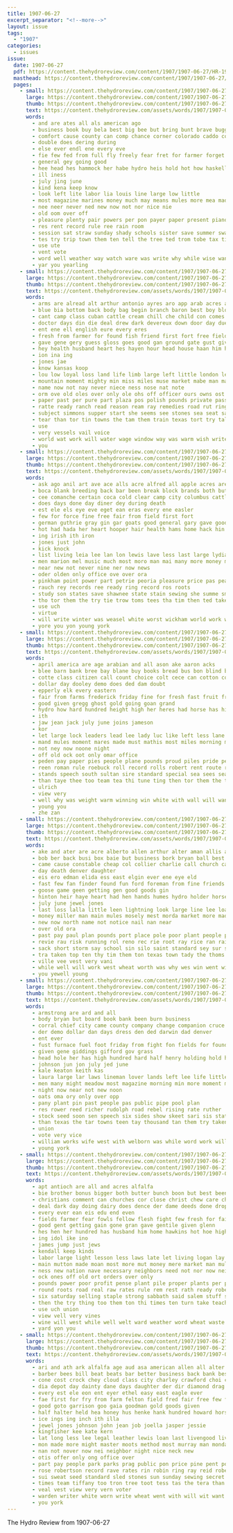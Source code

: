 ```yaml
---
title: 1907-06-27
excerpt_separator: "<!--more-->"
layout: issue
tags:
  - "1907"
categories:
  - issues
issue:
  date: 1907-06-27
  pdf: https://content.thehydroreview.com/content/1907/1907-06-27/HR-1907-06-27.pdf
  masthead: https://content.thehydroreview.com/content/1907/1907-06-27/masthead/HR-1907-06-27.jpg
  pages:
    - small: https://content.thehydroreview.com/content/1907/1907-06-27/small/HR-1907-06-27-01.jpg
      large: https://content.thehydroreview.com/content/1907/1907-06-27/large/HR-1907-06-27-01.jpg
      thumb: https://content.thehydroreview.com/content/1907/1907-06-27/thumbnails/HR-1907-06-27-01.jpg
      text: https://content.thehydroreview.com/assets/words/1907/1907-06-27/HR-1907-06-27-01.txt
      words:
        - and are ates all als american ago
        - business book buy bela best big bee but bring bunt brave buggy blow books been boys boss bree
        - comfort cause county can comp chance corner colorado caddo courts come cure constant choice candies
        - double does dering during
        - else ever endl ene every eve
        - fie few fed from full fly freely fear fret for farmer forget
        - general gey going good
        - hee head hes hammock her habe hydro heis hold hot how haskell harness him henke held hood
        - ill iness
        - july jing june
        - kind kena keep know
        - look left lite labor lia louis line large low little
        - most magazine marines money much may means mules more mea made mer myers mine
        - nee neer never ned new now not nor nice nie
        - old oom over off
        - pleasure plenty pair powers per pon payer paper present piano people porch palmore polite pene
        - res rent record rule ree rain room
        - session sat straw sunday shady schools sister save summer swallow such springs start said stuck strange suit school sale she surface score stock state see
        - tes try trip town them ten tell the tree ted trom tobe tax times
        - use ute
        - vent vote
        - word well weather way watch ware was write why while wise want with will
        - yar you yearling
    - small: https://content.thehydroreview.com/content/1907/1907-06-27/small/HR-1907-06-27-02.jpg
      large: https://content.thehydroreview.com/content/1907/1907-06-27/large/HR-1907-06-27-02.jpg
      thumb: https://content.thehydroreview.com/content/1907/1907-06-27/thumbnails/HR-1907-06-27-02.jpg
      text: https://content.thehydroreview.com/assets/words/1907/1907-06-27/HR-1907-06-27-02.txt
      words:
        - arms are alread alt arthur antonio ayres aro app arab acres allio alles and ane agent ave ator ast alamo all aid ano
        - blue bia bottom back body bag begin branch baron best boy blood been berg big bade baek but book bee bana better bos bor buy
        - cant camp class cuban cattle cream chill che child con comes cost corporal cease cure cape cables cold car can chas care case choice captain coe
        - doctor days din die deal drew dark devereux down door day due
        - ent ene ell english eure every eres
        - fresh from farmer for found fish friend first fort free field fine farm fancy full famous fruit
        - gave gene gery guess gloss goes good gan ground gate gust given gatien getting gin
        - hey health husband heart hes hayen hour head house haan him hot hawking how halt heit hal had hiram has her human
        - ion ina ing
        - jones jae
        - know kansas koop
        - lou low loyal loss land life limb large left little london lett
        - mountain moment mighty min miss miles muse market mabe man made may mille more mail mick mathes march morning meredith marengo most matter milk meal
        - name now not nay never niece ness nose nat note
        - orm ove old oles over only ole ohs off officer ours owns ost
        - paper past per pure part plaza pos polish pounds private pass pork pleasant pet
        - ratte ready ranch read reason ream ray remedies road rut ring rather ragen rout reading rania records reach
        - subject simmons supper start she seems see stones sea seat san shallow sour stade swift south son sim state speak sergeant small struck sale salt seem safe say send sutt soon stores seer sudan sleeper story saw shown sir surgeon station
        - tear than tor tin towns the tam them train texas tort try talk tones tad tee taken town toe tae tonic thousand tho tes too thet then
        - use
        - very vessels vail voice
        - world wat work will water wage window way was warm wish write weekly why wearing war with warsh woll well went
        - you
    - small: https://content.thehydroreview.com/content/1907/1907-06-27/small/HR-1907-06-27-03.jpg
      large: https://content.thehydroreview.com/content/1907/1907-06-27/large/HR-1907-06-27-03.jpg
      thumb: https://content.thehydroreview.com/content/1907/1907-06-27/thumbnails/HR-1907-06-27-03.jpg
      text: https://content.thehydroreview.com/assets/words/1907/1907-06-27/HR-1907-06-27-03.txt
      words:
        - ask ago anil art ave ace alls acre alfred all apple acres are and aro abe ana areas
        - boca blank breeding back bar been break block brands both but bec brought bush beste bottle bulk better began bear bene bee
        - cee comanche certain coca cold clear camp city columbus cattle crate carmen crus come can county close
        - does days done day diner dey during death
        - est ele els eye eve eget ean eras every ene easler
        - few for force fine free fair from field first fort
        - german guthrie gray gin gar goats good general gary gave goods
        - hot had hada her heart hooper hair health hams home hack hin has hydro hero harvey
        - ing irish ith iron
        - jones just john
        - kick knock
        - list living leia lee lan lon lewis lave less last large lydia lawrence
        - men marion mel music much most moro man mai many more money may mules minne
        - near new not never nine ner now news
        - oder olden only office ove over ora
        - pinkham point power part petrie peoria pleasure price pas peace plant pace pink pin
        - rauch rey records ree ready ring record ros roots
        - study son states save shawnee state stain sewing she summe smaller sand single spine seep short suen starch sick seven san such strike shon sell
        - tho tor them the try tie trow toms tees tha tim then ted taken trial tae tongue than
        - use uch
        - virtue
        - will write winter was weasel white worst wickham world work with wane worth warning wee wear wate willing williams words water wish western weal
        - yore you yon young york
    - small: https://content.thehydroreview.com/content/1907/1907-06-27/small/HR-1907-06-27-04.jpg
      large: https://content.thehydroreview.com/content/1907/1907-06-27/large/HR-1907-06-27-04.jpg
      thumb: https://content.thehydroreview.com/content/1907/1907-06-27/thumbnails/HR-1907-06-27-04.jpg
      text: https://content.thehydroreview.com/assets/words/1907/1907-06-27/HR-1907-06-27-04.txt
      words:
        - april america are age arabian and all ason ake aaron acks
        - blee barn bank bree bay blane buy books bread bus bon blind best bee breeding bros block book bryan bayard bia bone but blown blanc been black
        - cotte class citizen call count choice colt cece can cotton colts cry city cash champagne constant
        - dollar day dooley demo does ded dam doubt
        - epperly elk every eastern
        - fair from farms frederick friday fine for fresh fast fruit fred farm forth
        - good given gregg ghost gold going goan grand
        - hydro how hard hundred height high her heres had horse has hill harvest haye hands habit honorable henke him
        - ith
        - jaw jean jack july june joins jameson
        - kor
        - let large lock leaders lead lee lady luc like left less lane list
        - mand mules moment mares made must mathis most miles morning monday mak mound missouri maun mars man major
        - not ney now noone night
        - off old ock oot only omar office
        - peden pay paper pies people plane pounds proud piles pride per points
        - reen roman rule roebuck roll record rolls robert rent route rall
        - stands speech south sultan sire standard special sea sees season sick sunday see stand shipper sieg she salva stella sell storm six son speaks station stallion saturday
        - than taye thee too team tea thi tune ting then tor them the torn trees
        - ulrich
        - view very
        - well why was weight warm winning win white with wall will want week words wheat worth work wind won west
        - young you
        - zhe zan
    - small: https://content.thehydroreview.com/content/1907/1907-06-27/small/HR-1907-06-27-05.jpg
      large: https://content.thehydroreview.com/content/1907/1907-06-27/large/HR-1907-06-27-05.jpg
      thumb: https://content.thehydroreview.com/content/1907/1907-06-27/thumbnails/HR-1907-06-27-05.jpg
      text: https://content.thehydroreview.com/assets/words/1907/1907-06-27/HR-1907-06-27-05.txt
      words:
        - ake and ater are acre alberto allen arthur alter aman allis all appleman aud
        - bob ber back busi box baie but business bork bryan ball best better been brilliant baby bee bevel boy blaine brood baptist
        - came cause constable cheap col collier charlie call church cave cai case cor chambers corn can cute cash change cattle clear cage colony county colt
        - day death denver daughter
        - eis ero edman elida ess east elgin ever ene eye eld
        - fast few fan finder found fun ford foreman from fine friends friday free far first field fran fae for frid fruit
        - goose game geen getting gen good goods gin
        - hinton heir haye heart had hen hands humes hydro holder horse hor her hee has hens hastings house hail head health hing home hey henke hungate hone hard
        - july june jewel jones
        - last loss lalla little leen lightning look large line lee loan latch lawton less land like liberal
        - money miller man main mules mosely mest morda market more made most mon must milk men many miles mand mae mat mare
        - new now north name not notice nail nan near
        - over old ora
        - past pay paul plan pounds port place pole poor plant people peaches piano perfect per pire pede plate promise
        - revie rau risk running rol reno rec rie root ray rice ran rain ree ralls rock
        - sack short storm say school sin silo saint standard sey sur silves special swan string staple snapp soon sister sun see sup she solid sport smith south siders sell secret steers side sale sunday space sunda states saturday sed still size sesser sae show
        - tra taken top ten thy tim them ton texas town tady the thoms
        - ville vee vest very vani
        - while well will work west wheat worth was why wes win went wil weatherford weeks word wellman watch way week with weight wile
        - you yewell young
    - small: https://content.thehydroreview.com/content/1907/1907-06-27/small/HR-1907-06-27-06.jpg
      large: https://content.thehydroreview.com/content/1907/1907-06-27/large/HR-1907-06-27-06.jpg
      thumb: https://content.thehydroreview.com/content/1907/1907-06-27/thumbnails/HR-1907-06-27-06.jpg
      text: https://content.thehydroreview.com/assets/words/1907/1907-06-27/HR-1907-06-27-06.txt
      words:
        - armstrong are ard and all
        - body bryan but board book bank been burn business
        - corral chief city came county company change companion cruce corner cord con
        - der demo dollar dan days dress den ded darwin dad denver
        - ent ever
        - fust furnace fuel foot friday from fight fon fields for found
        - given gene giddings gifford gov grass
        - head hole her has high hundred hard half henry holding hold had
        - johnson jun jon july jed june
        - kale keaton keith kas
        - laura large lar laws lineman lover lands left lee life little law
        - men many might meadow most magazine morning min more moment million miles
        - night now near not new noon
        - oats oma ory only over opp
        - pany plant pin past people pas public pipe pool plan
        - res rower reed richer rudolph road rebel rising rate ruther
        - stock seed soon sen speech six sides show skeet sari sis state sister shawnee shows salary
        - than texas the tar towns teen tay thousand tan them try taken
        - union
        - vote very vice
        - william works wife west with welborn was while word work will wes
        - young york
    - small: https://content.thehydroreview.com/content/1907/1907-06-27/small/HR-1907-06-27-07.jpg
      large: https://content.thehydroreview.com/content/1907/1907-06-27/large/HR-1907-06-27-07.jpg
      thumb: https://content.thehydroreview.com/content/1907/1907-06-27/thumbnails/HR-1907-06-27-07.jpg
      text: https://content.thehydroreview.com/assets/words/1907/1907-06-27/HR-1907-06-27-07.txt
      words:
        - apt antioch are all and acres alfalfa
        - bie brother bonus bigger both butter bunch boon but best been babe bucks burke blood bible big beat back better boys business bachelor
        - christians comment can churches cor close christ chew care christian common clear corn change catching con cotton company clove civil chuck camp cost cold crimes come chief
        - deal dark day doing dairy does dence der dame deeds done drop dean doubt down duet daily dry duty devel demand
        - every ever ean eis edu end even
        - fields farmer fear fowls fellow flesh fight few fresh for faith funny fore farm fire first fix fuse from faithful folks
        - good gent getting gain gone gran gave gentile given glenn
        - hes hen her hundred has husband him home hawkins hot hoe high hem house harvest had how hand habit
        - ing idol ike ino
        - james jump just jews
        - kendall keep kinds
        - labor large light lesson less laws late let living logan lay lux lands larger letter live like liberty lamar land
        - main mutton made moan most more mut money mere market man mules mon moi matter much means mom meats men mean must may milk
        - ness new nation nave necessary neighbors need not nor now neighbor never news
        - ock ones off old ort orders over only
        - pounds power poor profit pense plant pile proper plants per picking process paul pardon proud purchase pany pass president planter pea plenty
        - round roots road real raw rates rule rem rest rath ready robertson rye
        - six saturday selling staple strong sabbath said salem stuff stich seed saw shallow stock smoke short spring sia say sunday season southern she sell sins seven state such sat see service syria second still seeds set save south smi sow
        - then the try thing too them ton thi times ten turn take teach thy taki tank temple texas tor tho test than thore thee tanks tain tha
        - use uch union
        - view vell very vines
        - wine will west while well welt ward weather word wheat waste with world wife won wool worlds was way washington work winter
        - yard yon you
    - small: https://content.thehydroreview.com/content/1907/1907-06-27/small/HR-1907-06-27-08.jpg
      large: https://content.thehydroreview.com/content/1907/1907-06-27/large/HR-1907-06-27-08.jpg
      thumb: https://content.thehydroreview.com/content/1907/1907-06-27/thumbnails/HR-1907-06-27-08.jpg
      text: https://content.thehydroreview.com/assets/words/1907/1907-06-27/HR-1907-06-27-08.txt
      words:
        - ari and ath ark alfalfa age aud asa american allen all alter aim anil ask auton acer able are
        - barber bees bill beat beats bar better business back bank best bills both bryan broadway belcher bong bel broom been but bradley
        - cone cost crock chey cloud class city charley crawford choi cand cedar can circle cotton cho county custer caddo corn cha cos colt cough
        - dia depot day dainty dane days daughter der dir diamond drag
        - every est ele eon ent eyer ethel easy east eagle ever
        - fae first for fry from farm felton field fred fair free few farmer
        - good goto garrison goo gaia goodman gold goods given
        - half halter held hea honey hus henke hank hundred howard horse hofman hot him home hill hydro hand had has haskell hay harness
        - ice ings ing inch ith illa
        - jewel jones johnson john jean job joella jasper jessie
        - kingfisher kee kate kern
        - lat long less lee legal leather lewis loan last livengood liv late land loa lease linch like little
        - mon made more might master moots method most murray man monday men money mow mond many means mcafee
        - nan not nover now nei neighbor night nice neck new
        - otis offer only ong office over
        - part pay people park parks prag public pon price pine pent pope pals peter
        - rose robertson record rave rates rin robin ring ray reid robert rope ralph roy rock roberts real robes
        - sui sweat seed standard sled stones sun sunday sewing secret stock save stan shell swe sid sell sale store stage school saal state second send square stendel shock supply simple summer see sese south sas sch stamps surgeon stand shave setting she shown
        - times team tiffany too tron tree toot tess tas the tera than tou thi tha tain turin tho
        - veal vest view very vern voter
        - warden writer white worn write wheat went with will wit want week work way while willis web worth well
        - you york
---
```


The Hydro Review from 1907-06-27

<!--more-->

